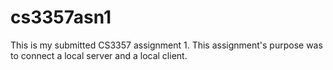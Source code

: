 # cs3357asn1
This is my submitted CS3357 assignment 1. This assignment's purpose was to connect a local server and a local client.
